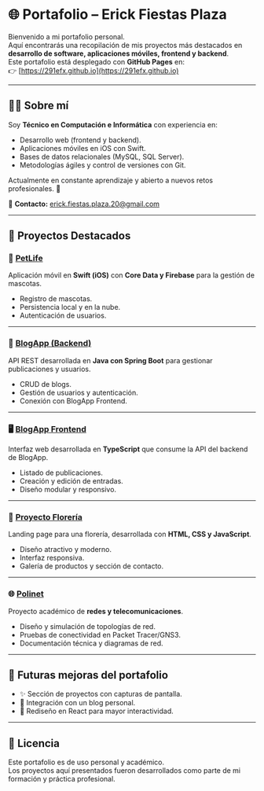 # 🌐 Portafolio – Erick Fiestas Plaza

Bienvenido a mi portafolio personal.  
Aquí encontrarás una recopilación de mis proyectos más destacados en **desarrollo de software, aplicaciones móviles, frontend y backend**.  
Este portafolio está desplegado con **GitHub Pages** en:  
👉 [https://291efx.github.io](https://291efx.github.io)

---

## 👨‍💻 Sobre mí

Soy **Técnico en Computación e Informática** con experiencia en:  
- Desarrollo web (frontend y backend).  
- Aplicaciones móviles en iOS con Swift.  
- Bases de datos relacionales (MySQL, SQL Server).  
- Metodologías ágiles y control de versiones con Git.  

Actualmente en constante aprendizaje y abierto a nuevos retos profesionales. 🚀

📧 **Contacto:** erick.fiestas.plaza.20@gmail.com  

---

## 📂 Proyectos Destacados

### 🐾 [PetLife](https://github.com/291efx/PetLife)
Aplicación móvil en **Swift (iOS)** con **Core Data y Firebase** para la gestión de mascotas.  
- Registro de mascotas.  
- Persistencia local y en la nube.  
- Autenticación de usuarios.  

---

### 📰 [BlogApp (Backend)](https://github.com/291efx/BlogApp)
API REST desarrollada en **Java con Spring Boot** para gestionar publicaciones y usuarios.  
- CRUD de blogs.  
- Gestión de usuarios y autenticación.  
- Conexión con BlogApp Frontend.  

---

### 🖥️ [BlogApp Frontend](https://github.com/291efx/BlogApp_Frontend)
Interfaz web desarrollada en **TypeScript** que consume la API del backend de BlogApp.  
- Listado de publicaciones.  
- Creación y edición de entradas.  
- Diseño modular y responsivo.  

---

### 🌸 [Proyecto Florería](https://github.com/291efx/ProyectoFloreria)
Landing page para una florería, desarrollada con **HTML, CSS y JavaScript**.  
- Diseño atractivo y moderno.  
- Interfaz responsiva.  
- Galería de productos y sección de contacto.  

---

### 🌐 [Polinet](https://github.com/291efx/Polinet)
Proyecto académico de **redes y telecomunicaciones**.  
- Diseño y simulación de topologías de red.  
- Pruebas de conectividad en Packet Tracer/GNS3.  
- Documentación técnica y diagramas de red.  

---

## 📌 Futuras mejoras del portafolio

- ✨ Sección de proyectos con capturas de pantalla.  
- 📲 Integración con un blog personal.  
- 🎨 Rediseño en React para mayor interactividad.  

---

## 📝 Licencia

Este portafolio es de uso personal y académico.  
Los proyectos aquí presentados fueron desarrollados como parte de mi formación y práctica profesional.
